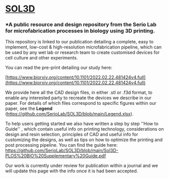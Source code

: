# [SOL3D](https://github.com/SerioLab/SOL3D/edit/main/README.md#sol3d)

### *A public resource and design repository from the Serio Lab for microfabrication processes in biology using 3D printing.

This repository is linked to our publication detailing a complete, easy to implement, low-cost & high-resolution microfabrication pipeline, which can be used by any wet lab or research team to create customised devices for cell culture and other experiments.

You can read the pre-print detailing our study here:

[https://www.biorxiv.org/content/10.1101/2022.02.22.481424v4.full](https://www.biorxiv.org/content/10.1101/2022.02.22.481424v4.full)

We provide here all the CAD design files, in either .stl or .f3d format, to enable any interested party to recreate the devices we describe in our paper. For details of which files correspond to specific figures within our paper, see the **Legend** (https://github.com/SerioLab/SOL3D/blob/main/Legend.xlsx).

To help users getting started we also have written a step by step ''How to Guide'' , which contain useful info on printing technology, considerations on design and resin selection, principles of CAD and useful info for customizing the designs, as well as tips on how to optimize the printing and post processing pipeline.  You can find the guide here: https://github.com/SerioLab/SOL3D/blob/main/Sol3D-PLOS%20BIO%20Supplementary%20Guide.pdf


Our work is currently under review for publication within a journal and we will update this page with the info once it is had been accepted.
